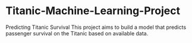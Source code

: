# Titanic-Machine-Learning-Project

Predicting Titanic Survival 
This project aims to build a model that predicts passenger survival on the Titanic based on available data.
